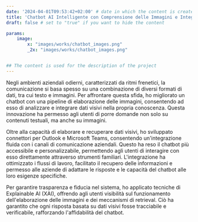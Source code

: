 ```yaml
---
date: '2024-04-01T09:53:42+02:00' # date in which the content is created - defaults to "today"
title: 'Chatbot AI Intelligente con Comprensione delle Immagini e Integrazione Aziendale'
draft: false # set to "true" if you want to hide the content

params:
    image:  
        x: "images/works/chatbot_images.png"
        _2x: "images/works/chatbot_images.png"


## The content is used for the description of the project
---
```


Negli ambienti aziendali odierni, caratterizzati da ritmi frenetici, la comunicazione si basa spesso su una combinazione di diversi formati di dati, tra cui testo e immagini. Per affrontare questa sfida, ho migliorato un chatbot con una pipeline di elaborazione delle immagini, consentendo ad esso di analizzare e integrare dati visivi nella propria conoscenza. Questa innovazione ha permesso agli utenti di porre domande non solo su contenuti testuali, ma anche su immagini.

Oltre alla capacità di elaborare e recuperare dati visivi, ho sviluppato connettori per Outlook e Microsoft Teams, consentendo un'integrazione fluida con i canali di comunicazione aziendali. Questo ha reso il chatbot più accessibile e personalizzabile, permettendo agli utenti di interagire con esso direttamente attraverso strumenti familiari. L'integrazione ha ottimizzato i flussi di lavoro, facilitato il recupero delle informazioni e permesso alle aziende di adattare le risposte e le capacità del chatbot alle loro esigenze specifiche.

Per garantire trasparenza e fiducia nel sistema, ho applicato tecniche di Explainable AI (XAI), offrendo agli utenti visibilità sul funzionamento dell'elaborazione delle immagini e dei meccanismi di retrieval. Ciò ha garantito che ogni risposta basata su dati visivi fosse tracciabile e verificabile, rafforzando l'affidabilità del chatbot.
